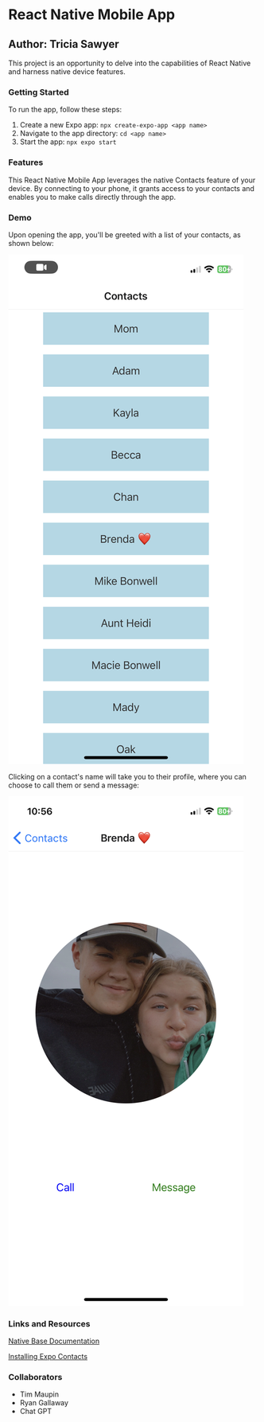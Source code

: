 # React Native Mobile App

## Author: Tricia Sawyer

This project is an opportunity to delve into the capabilities of React Native and harness native device features.

### Getting Started

To run the app, follow these steps:

1. Create a new Expo app: `npx create-expo-app <app name>`
2. Navigate to the app directory: `cd <app name>`
3. Start the app: `npx expo start`

### Features

This React Native Mobile App leverages the native Contacts feature of your device. By connecting to your phone, it grants access to your contacts and enables you to make calls directly through the app.

### Demo

Upon opening the app, you'll be greeted with a list of your contacts, as shown below:

![Contact List](/assets/contacts.png)

Clicking on a contact's name will take you to their profile, where you can choose to call them or send a message:

![Contact interaction](/assets/contactProfile.png)

### Links and Resources

[Native Base Documentation](https://docs.nativebase.io/?utm_source=HomePage&utm_medium=header&utm_campaign=NativeBase_3)

[Installing Expo Contacts](https://www.npmjs.com/package/expo-contacts)

### Collaborators

- Tim Maupin
- Ryan Gallaway
- Chat GPT

